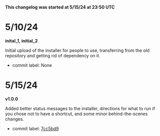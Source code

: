 **This changelog was started at 5/15/24 at 23:50 UTC**

# 5/10/24
**inital_1, initial_2**

Initial upload of the installer for people to use, transferring from the old repository and getting rid of dependency on it.
- commit label: None

# 5/15/24
**v1.0.0**

Added better status messages to the installer, directions for what to run if you chose not to have a shortcut, and some minor behind-the-scenes changes.
  - commit label: [7cc5bd9](https://github.com/SketchedDoughnut/SDA/commit/7aecbfd1db0e1fa195eecbe62ba6dc5f6654743c)
